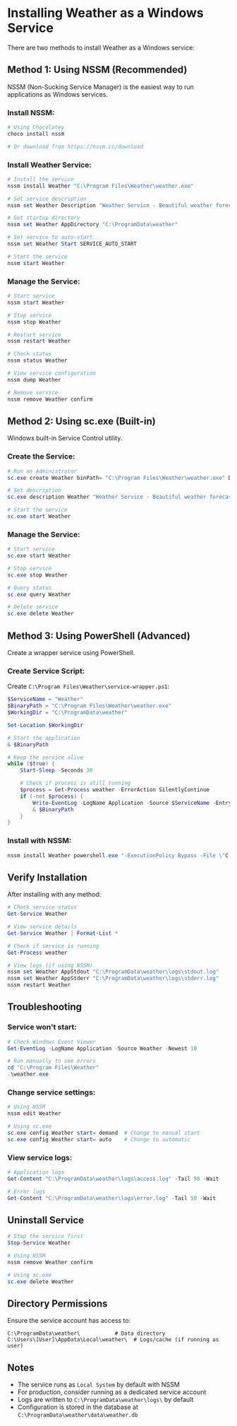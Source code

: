 # Installing Weather as a Windows Service

There are two methods to install Weather as a Windows service:

## Method 1: Using NSSM (Recommended)

NSSM (Non-Sucking Service Manager) is the easiest way to run applications as Windows services.

### Install NSSM:

```powershell
# Using Chocolatey
choco install nssm

# Or download from https://nssm.cc/download
```

### Install Weather Service:

```powershell
# Install the service
nssm install Weather "C:\Program Files\Weather\weather.exe"

# Set service description
nssm set Weather Description "Weather Service - Beautiful weather forecasts and data"

# Set startup directory
nssm set Weather AppDirectory "C:\ProgramData\weather"

# Set service to auto-start
nssm set Weather Start SERVICE_AUTO_START

# Start the service
nssm start Weather
```

### Manage the Service:

```powershell
# Start service
nssm start Weather

# Stop service
nssm stop Weather

# Restart service
nssm restart Weather

# Check status
nssm status Weather

# View service configuration
nssm dump Weather

# Remove service
nssm remove Weather confirm
```

## Method 2: Using sc.exe (Built-in)

Windows built-in Service Control utility.

### Create the Service:

```powershell
# Run as Administrator
sc.exe create Weather binPath= "C:\Program Files\Weather\weather.exe" DisplayName= "Weather Service" start= auto

# Set description
sc.exe description Weather "Weather Service - Beautiful weather forecasts and data"

# Start the service
sc.exe start Weather
```

### Manage the Service:

```powershell
# Start service
sc.exe start Weather

# Stop service
sc.exe stop Weather

# Query status
sc.exe query Weather

# Delete service
sc.exe delete Weather
```

## Method 3: Using PowerShell (Advanced)

Create a wrapper service using PowerShell.

### Create Service Script:

Create `C:\Program Files\Weather\service-wrapper.ps1`:

```powershell
$ServiceName = "Weather"
$BinaryPath = "C:\Program Files\Weather\weather.exe"
$WorkingDir = "C:\ProgramData\weather"

Set-Location $WorkingDir

# Start the application
& $BinaryPath

# Keep the service alive
while ($true) {
    Start-Sleep -Seconds 30

    # Check if process is still running
    $process = Get-Process weather -ErrorAction SilentlyContinue
    if (-not $process) {
        Write-EventLog -LogName Application -Source $ServiceName -EntryType Error -EventId 1001 -Message "Weather service stopped unexpectedly. Restarting..."
        & $BinaryPath
    }
}
```

### Install with NSSM:

```powershell
nssm install Weather powershell.exe "-ExecutionPolicy Bypass -File \"C:\Program Files\Weather\service-wrapper.ps1\""
```

## Verify Installation

After installing with any method:

```powershell
# Check service status
Get-Service Weather

# View service details
Get-Service Weather | Format-List *

# Check if service is running
Get-Process weather

# View logs (if using NSSM)
nssm set Weather AppStdout "C:\ProgramData\weather\logs\stdout.log"
nssm set Weather AppStderr "C:\ProgramData\weather\logs\stderr.log"
nssm restart Weather
```

## Troubleshooting

### Service won't start:

```powershell
# Check Windows Event Viewer
Get-EventLog -LogName Application -Source Weather -Newest 10

# Run manually to see errors
cd "C:\Program Files\Weather"
.\weather.exe
```

### Change service settings:

```powershell
# Using NSSM
nssm edit Weather

# Using sc.exe
sc.exe config Weather start= demand  # Change to manual start
sc.exe config Weather start= auto    # Change to automatic
```

### View service logs:

```powershell
# Application logs
Get-Content "C:\ProgramData\weather\logs\access.log" -Tail 50 -Wait

# Error logs
Get-Content "C:\ProgramData\weather\logs\error.log" -Tail 50 -Wait
```

## Uninstall Service

```powershell
# Stop the service first
Stop-Service Weather

# Using NSSM
nssm remove Weather confirm

# Using sc.exe
sc.exe delete Weather
```

## Directory Permissions

Ensure the service account has access to:

```
C:\ProgramData\weather\           # Data directory
C:\Users\[User]\AppData\Local\weather\  # Logs/cache (if running as user)
```

## Notes

- The service runs as `Local System` by default with NSSM
- For production, consider running as a dedicated service account
- Logs are written to `C:\ProgramData\weather\logs\` by default
- Configuration is stored in the database at `C:\ProgramData\weather\data\weather.db`
